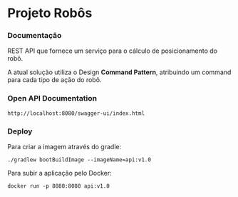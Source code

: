 # Projeto Robôs

### Documentação

REST API que fornece um serviço para o cálculo de posicionamento do robô.

A atual solução utiliza o Design **Command Pattern**, atribuindo um command para cada tipo de ação do robô.

### Open API Documentation
```
http://localhost:8080/swagger-ui/index.html
```

### Deploy

Para criar a imagem através do gradle:
```
./gradlew bootBuildImage --imageName=api:v1.0
```

Para subir a aplicação pelo Docker:
```
docker run -p 8080:8080 api:v1.0
```
